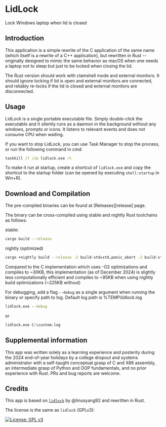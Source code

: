 LidLock
======
Lock Windows laptop when lid is closed


## Introduction
This application is a simple rewrite of the C application of the same name (which itself is a rewrite of a C++ application), but rewritten in Rust -- originally designed to mimic the same behavior as macOS when one needs a laptop not to sleep but just to be locked when closing the lid.

The Rust version should work with clamshell mode and external monitors. It should ignore locking if lid is open and external monitors are connected, and reliably re-locks if the lid is closed and external monitors are disconnected.

## Usage
LidLock is a single portable executable file. Simply double-click the executable and it silently runs as a daemon in the background without any windows, prompts or icons. It listens to relevant events and does not consume CPU when waiting.

If you want to stop LidLock, you can use Task Manager to stop the process, or run the following command in cmd:
```cmd
taskkill /f /im lidlock.exe /t
```

To make it run at startup, create a shortcut of `lidlock.exe` and copy the shortcut to the startup folder (can be opened by executing `shell:startup` in Win+R).

## Download and Compilation
The pre-compiled binaries can be found at [Releases][release] page.

The binary can be cross-compiled using stable and nightly Rust toolchains as follows:

stable:
```bash
cargo build --release
```

nightly (optimized)
```bash
cargo +nightly build --release -Z build-std=std,panic_abort -Z build-std-features=panic_immediate_abort
```

Compared to the C implementation which uses -O2 optimizations and compiles to ~30KB, this implementation (as of December 2024) is slightly less computationally efficient and compiles to ~95KB when using nightly build optimizations (~225KB without)

For debugging, add a flag `--debug` as a single argument when running the binary or specify path to log.
Default log path is %TEMP\lidlock.log

```cmd
lidlock.exe --debug
```
or
```cmd
lidlock.exe C:\custom.log
```

## Supplemental information

This app was written solely as a learning experience and posterity during the 2024 end-of-year holidays by a college dropout and systems administrator with a self-taught conceptual grasp of C and X86 assembly, an intermediate grasp of Python and OOP fundamentals, and no prior experience with Rust. PRs and bug reports are welcome.

## Credits
This app is based on [`lidlock`][lidlock] by @linusyang92 and rewritten in Rust.

The license is the same as `lidlock` (GPLv3):

[![License: GPL v3](https://img.shields.io/badge/License-GPL%20v3-blue.svg)](https://www.gnu.org/licenses/gpl-3.0)

[lidlock]: https://github.com/linusyang92/lidlock
[laplock]: https://github.com/dechamps/laplock
